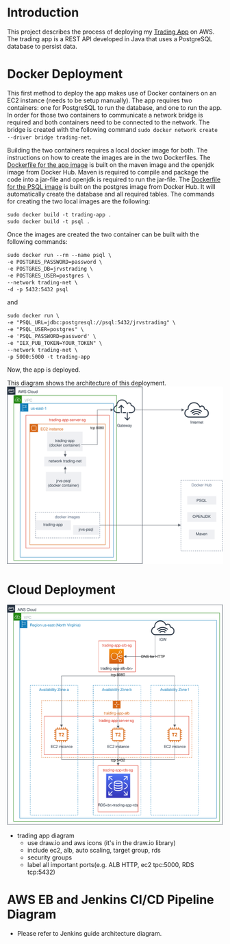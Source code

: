 
# Introduction
This project describes the process of deploying my [Trading App](https://github.com/MiriamEA/trading_app) on AWS.
The trading app is a REST API developed in Java that uses a PostgreSQL database to persist data.

# Docker Deployment
This first method to deploy the app makes use of Docker containers on an EC2 instance (needs to be setup manually). 
The app requires two containers: one for PostgreSQL to run the database, and one to run the app.
In order for those two containers to communicate a network bridge is required and both containers need to be connected to the network.
The bridge is created with the following command ```sudo docker network create --driver bridge trading-net```.

Building the two containers requires a local docker image for both. 
The instructions on how to create the images are in the two Dockerfiles.
The [Dockerfile for the app image](https://github.com/MiriamEA/trading_app/blob/master/Dockerfile) is built on the maven image and the openjdk image from Docker Hub. Maven is required to compile and package the code into a jar-file and openjdk is required to run the jar-file.
The [Dockerfile for the PSQL image](https://github.com/MiriamEA/trading_app/blob/master/psql/Dockerfile) is built on the postgres image from Docker Hub. It will automatically create the database and all required tables.
The commands for creating the two local images are the following:
```
sudo docker build -t trading-app .
sudo docker build -t psql .
```
Once the images are created the two container can be built with the following commands:
```
sudo docker run --rm --name psql \
-e POSTGRES_PASSWORD=password \
-e POSTGRES_DB=jrvstrading \
-e POSTGRES_USER=postgres \
--network trading-net \
-d -p 5432:5432 psql
```
and 
```
sudo docker run \
-e "PSQL_URL=jdbc:postgresql://psql:5432/jrvstrading" \
-e "PSQL_USER=postgres" \
-e 'PSQL_PASSWORD=password' \
-e "IEX_PUB_TOKEN=YOUR_TOKEN" \
--network trading-net \
-p 5000:5000 -t trading-app
```
Now, the app is deployed.

This diagram shows the architecture of this deployment.
![docker architecture](https://github.com/MiriamEA/cloud_DevOps/blob/master/assets/trading-app-docker.svg)

# Cloud Deployment
![cloud architecture](https://github.com/MiriamEA/cloud_DevOps/blob/master/assets/trading-app-aws.svg)
- trading app diagram
  - use draw.io and aws icons (it's in the draw.io library)
  - include ec2, alb, auto scaling, target group, rds
  - security groups
  - label all important ports(e.g. ALB HTTP, ec2 tpc:5000, RDS tcp:5432)
  
# AWS EB and Jenkins CI/CD Pipeline Diagram
- Please refer to Jenkins guide architecture diagram.

